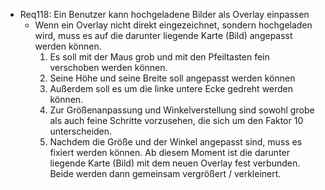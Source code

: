 * Req118: Ein Benutzer kann hochgeladene Bilder als Overlay einpassen
  * Wenn ein Overlay nicht direkt eingezeichnet, sondern hochgeladen wird, muss es auf die darunter liegende Karte (Bild) angepasst werden können.
    1. Es soll mit der Maus grob und mit den Pfeiltasten fein verschoben werden können.
    2. Seine Höhe und seine Breite soll angepasst werden können
    3. Außerdem soll es um die linke untere Ecke gedreht werden können.
    4. Zur Größenanpassung und Winkelverstellung sind sowohl grobe als auch feine Schritte vorzusehen, die sich um den Faktor 10 unterscheiden.
    5. Nachdem die Größe und der Winkel angepasst sind, muss es fixiert werden können. Ab diesem Moment ist die darunter liegende Karte (Bild) mit dem neuen Overlay fest verbunden. Beide werden dann gemeinsam vergrößert / verkleinert.